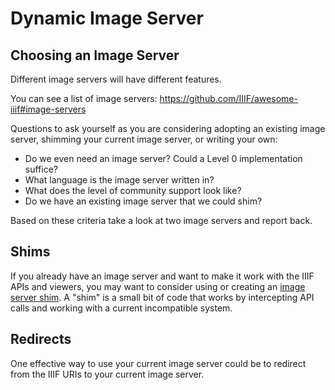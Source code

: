 # Dynamic Image Server

## Choosing an Image Server

Different image servers will have different features.

You can see a list of image servers: https://github.com/IIIF/awesome-iiif#image-servers

Questions to ask yourself as you are considering adopting an existing image server, shimming your current image server, or writing your own:

- Do we even need an image server? Could a Level 0 implementation suffice?
- What language is the image server written in?
- What does the level of community support look like?
- Do we have an existing image server that we could shim?

<!-- #todo:720 questions about choosing an image server -->

Based on these criteria take a look at two image servers and report back.

## Shims

If you already have an image server and want to make it work with the IIIF APIs and viewers, you may want to consider using or creating an [image server shim](https://github.com/IIIF/awesome-iiif#image-server-shims). A "shim" is a small bit of code that works by intercepting API calls and working with a current incompatible system.

## Redirects

One effective way to use your current image server could be to redirect from the IIIF URIs to your current image server.

<!-- #todo:680 Case study on the Getty's redirect implementation? -->
